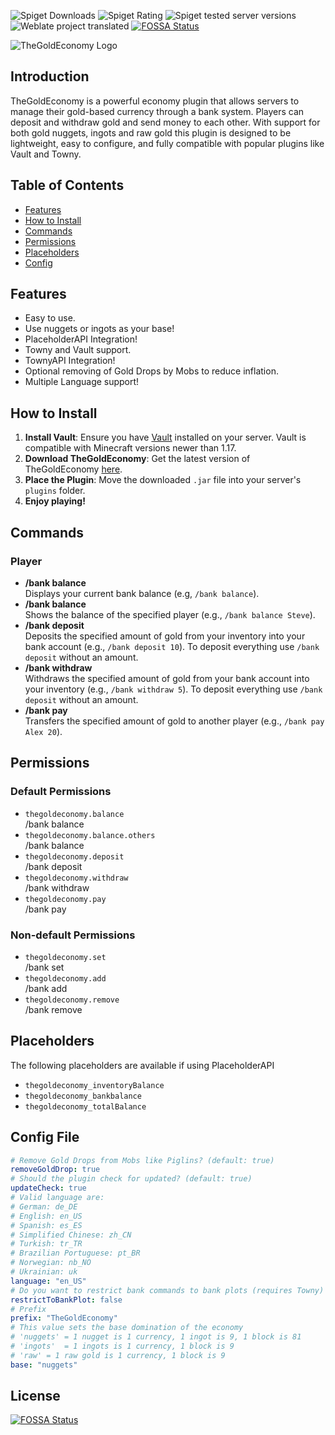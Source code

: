 ![Spiget Downloads](https://img.shields.io/spiget/downloads/102242)
![Spiget Rating](https://img.shields.io/spiget/rating/102242)
![Spiget tested server versions](https://img.shields.io/spiget/tested-versions/102242)
![Weblate project translated](https://img.shields.io/weblate/progress/thegoldeconomy)
[![FOSSA Status](https://app.fossa.com/api/projects/git%2Bgithub.com%2FConfusedAlex%2FGoldEconomy.svg?type=shield)](https://app.fossa.com/projects/git%2Bgithub.com%2FConfusedAlex%2FGoldEconomy?ref=badge_shield)

![TheGoldEconomy Logo](https://github.com/user-attachments/assets/dd12ed0c-3058-4b1f-b12f-478c780730f4)

## Introduction

TheGoldEconomy is a powerful economy plugin that allows servers to manage their gold-based currency through a bank system. Players can deposit and withdraw gold and send money to each other. With support for both gold nuggets, ingots and raw gold this plugin is designed to be lightweight, easy to configure, and fully compatible with popular plugins like Vault and Towny.

## Table of Contents

<!--ts-->

- [Features](#features)
- [How to Install](#how-to-install)
- [Commands](#commands)
- [Permissions](#permissions)
- [Placeholders](#placeholders)
- [Config](#config-file)
<!--te-->

## Features

- Easy to use.
- Use nuggets or ingots as your base!
- PlaceholderAPI Integration!
- Towny and Vault support.
- TownyAPI Integration!
- Optional removing of Gold Drops by Mobs to reduce inflation.
- Multiple Language support!

## How to Install

1. **Install Vault**: Ensure you have [Vault](https://www.spigotmc.org/resources/vault.34315/) installed on your server. Vault is compatible with Minecraft versions newer than 1.17.
2. **Download TheGoldEconomy**: Get the latest version of TheGoldEconomy [here](https://modrinth.com/plugin/thegoldeconomy).
3. **Place the Plugin**: Move the downloaded `.jar` file into your server's `plugins` folder.
4. **Enjoy playing!**

## Commands

### Player

- **/bank balance**  
  Displays your current bank balance (e.g, `/bank balance`).
- **/bank balance <player>**  
  Shows the balance of the specified player (e.g., `/bank balance Steve`).
- **/bank deposit <gold>**  
  Deposits the specified amount of gold from your inventory into your bank account (e.g., `/bank deposit 10`). To deposit everything use `/bank deposit` without an amount.
- **/bank withdraw <gold>**  
  Withdraws the specified amount of gold from your bank account into your inventory (e.g., `/bank withdraw 5`). To deposit everything use `/bank deposit` without an amount.
- **/bank pay <player> <gold>**  
  Transfers the specified amount of gold to another player (e.g., `/bank pay Alex 20`).

## Permissions

### Default Permissions

- `thegoldeconomy.balance`  
  /bank balance
- `thegoldeconomy.balance.others`  
  /bank balance <player>
- `thegoldeconomy.deposit`  
  /bank deposit
- `thegoldeconomy.withdraw`  
  /bank withdraw
- `thegoldeconomy.pay`  
  /bank pay

### Non-default Permissions

- `thegoldeconomy.set`  
  /bank set
- `thegoldeconomy.add`  
  /bank add
- `thegoldeconomy.remove`  
  /bank remove

## Placeholders

The following placeholders are available if using PlaceholderAPI

- `thegoldeconomy_inventoryBalance`
- `thegoldeconomy_bankbalance`
- `thegoldeconomy_totalBalance`

## Config File

```yaml
# Remove Gold Drops from Mobs like Piglins? (default: true)
removeGoldDrop: true
# Should the plugin check for updated? (default: true)
updateCheck: true
# Valid language are:
# German: de_DE
# English: en_US
# Spanish: es_ES
# Simplified Chinese: zh_CN
# Turkish: tr_TR
# Brazilian Portuguese: pt_BR
# Norwegian: nb_NO
# Ukrainian: uk
language: "en_US"
# Do you want to restrict bank commands to bank plots (requires Towny)
restrictToBankPlot: false
# Prefix
prefix: "TheGoldEconomy"
# This value sets the base domination of the economy
# 'nuggets' = 1 nugget is 1 currency, 1 ingot is 9, 1 block is 81
# 'ingots'  = 1 ingots is 1 currency, 1 block is 9
# 'raw' = 1 raw gold is 1 currency, 1 block is 9
base: "nuggets"
```

## License

[![FOSSA Status](https://app.fossa.com/api/projects/git%2Bgithub.com%2FConfusedAlex%2FGoldEconomy.svg?type=large)](https://app.fossa.com/projects/git%2Bgithub.com%2FConfusedAlex%2FGoldEconomy?ref=badge_large)
